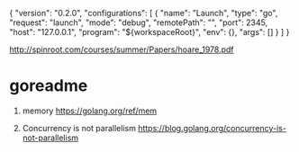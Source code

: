 {
    "version": "0.2.0",
    "configurations": [
        {
            "name": "Launch",
            "type": "go",
            "request": "launch",
            "mode": "debug",
            "remotePath": "",
            "port": 2345,
            "host": "127.0.0.1",
            "program": "${workspaceRoot}",
            "env": {},
            "args": []
        }
    ]
}



http://spinroot.com/courses/summer/Papers/hoare_1978.pdf

# goreadme

1) memory https://golang.org/ref/mem

2) Concurrency is not parallelism https://blog.golang.org/concurrency-is-not-parallelism 
